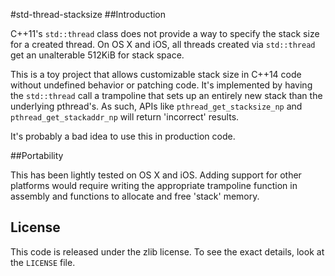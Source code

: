 #std-thread-stacksize
##Introduction

C++11's `std::thread` class does not provide a way to specify the stack size for
a created thread. On OS X and iOS, all threads created via `std::thread` get an
unalterable 512KiB for stack space.

This is a toy project that allows customizable stack size in C++14 code without
undefined behavior or patching code. It's implemented by having the
`std::thread` call a trampoline that sets up an entirely new stack than the
underlying pthread's. As such, APIs like `pthread_get_stacksize_np` and
`pthread_get_stackaddr_np` will return 'incorrect' results.

It's probably a bad idea to use this in production code.

##Portability

This has been lightly tested on OS X and iOS. Adding support for other platforms
would require writing the appropriate trampoline function in assembly and
functions to allocate and free 'stack' memory.

## License

This code is released under the zlib license. To see the exact details, look at
the `LICENSE` file.
